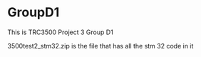 # GroupD1
This is TRC3500 Project 3 Group D1

3500test2_stm32.zip is the file that has all the stm 32 code in it

